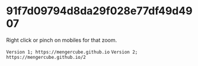 # 91f7d09794d8da29f028e77df49d4907
Right click or pinch on mobiles for that zoom.

`Version 1; https://mengercube.github.io`
`Version 2; https://mengercube.github.io/2`
